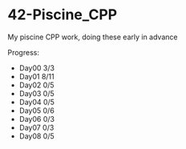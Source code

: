 # 42-Piscine_CPP
My piscine CPP work, doing these early in advance

Progress:
- Day00 3/3
- Day01 8/11
- Day02 0/5
- Day03 0/5
- Day04 0/5
- Day05 0/6
- Day06 0/3
- Day07 0/3
- Day08 0/5
